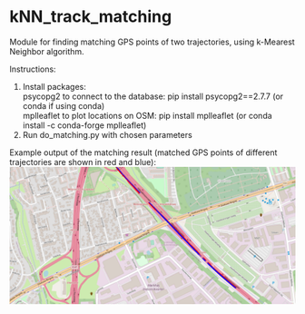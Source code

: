 # kNN_track_matching
Module for finding matching GPS points of two trajectories, using k-Mearest Neighbor algorithm.  

Instructions:<br/>
1. Install packages: <br/>
   psycopg2 to connect to the database: pip install psycopg2==2.7.7 (or conda if using conda) <br/>
   mplleaflet to plot locations on OSM:  pip install mplleaflet (or conda install -c conda-forge mplleaflet)<br/>
2. Run do_matching.py with chosen parameters

Example output of the matching result (matched GPS points of different trajectories are shown in red and blue):
![Example output with matched trajectories](example.png)
